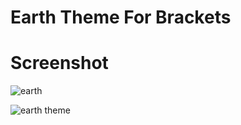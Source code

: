 Earth Theme For Brackets
=====================

# Screenshot
![earth](https://github.com/Denisov21/EarthThemeForBrackets/raw/master/screenshot.png)

![earth theme](https://github.com/Denisov21/EarthThemeForBrackets/raw/master/screenshot1.png)
